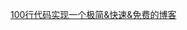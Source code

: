 
[100行代码实现一个极简&快速&免费的博客](https://b.uwen.me/?2019-09-05-100%E8%A1%8C%E4%BB%A3%E7%A0%81%E5%AE%9E%E7%8E%B0%E4%B8%80%E4%B8%AA%E6%9E%81%E7%AE%80&%E5%BF%AB%E9%80%9F&%E5%85%8D%E8%B4%B9%E7%9A%84%E5%8D%9A%E5%AE%A2.md)